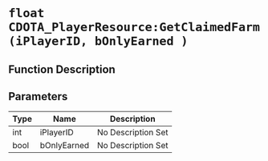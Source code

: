 # `float CDOTA_PlayerResource:GetClaimedFarm(iPlayerID, bOnlyEarned )`
## Function Description

## Parameters
Type|Name|Description
--|--|--
int|iPlayerID|No Description Set
bool|bOnlyEarned|No Description Set
